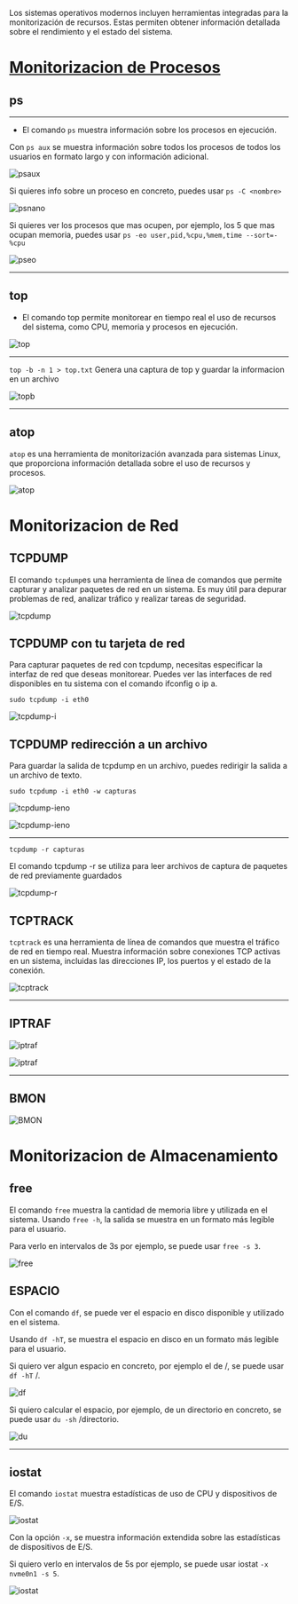 Los sistemas operativos modernos incluyen herramientas integradas para la monitorización de recursos. Estas permiten obtener información detallada sobre el rendimiento y el estado del sistema.


# <u>**Monitorizacion de Procesos**</u>

## **ps**


----

- El comando ``ps`` muestra información sobre los procesos en ejecución.

Con ``ps aux`` se muestra información sobre todos los procesos de todos los usuarios en formato largo y con información adicional.

![psaux](/img/psaux.png)


Si quieres info sobre un proceso en concreto, puedes usar `` ps -C <nombre> ``


![psnano](/img/psnano.png)


Si quieres ver los procesos que mas ocupen, por ejemplo, los 5 que mas ocupan memoria, puedes usar ``ps -eo user,pid,%cpu,%mem,time --sort=-%cpu``

![pseo](/img/5procesosquemasconsumen.png)

---

## **top**

- El comando top permite monitorear en tiempo real el uso de recursos del sistema, como CPU, memoria y procesos en ejecución.

![top](/img/top.png)


---

``top -b -n 1 > top.txt``   Genera una captura de top y guardar la informacion en un archivo

![topb](/img/topb.png)

---


## **atop**

``atop`` es una herramienta de monitorización avanzada para sistemas Linux, que proporciona información detallada sobre el uso de recursos y procesos.

![atop](/img/atop.png)




# **Monitorizacion de Red**

## TCPDUMP


El comando ``tcpdump``es una herramienta de línea de comandos que permite capturar y analizar paquetes de red en un sistema. Es muy útil para depurar problemas de red, analizar tráfico y realizar tareas de seguridad.


![tcpdump](/img/tcpdump.png)



## TCPDUMP con tu tarjeta de red

Para capturar paquetes de red con tcpdump, necesitas especificar la interfaz de red que deseas monitorear. Puedes ver las interfaces de red disponibles en tu sistema con el comando ifconfig o ip a.


``sudo tcpdump -i eth0``

![tcpdump-i](/img/tcmpdump-i.png)


## TCPDUMP redirección a un archivo

Para guardar la salida de tcpdump en un archivo, puedes redirigir la salida a un archivo de texto.


``sudo tcpdump -i eth0 -w capturas``

![tcpdump-ieno](/img/capturapaquetesopenweb.png)

![tcpdump-ieno](/img/paquetesopenwebinar.png)

---

``tcpdump -r capturas ``

El comando tcpdump -r se utiliza para leer archivos de captura de paquetes de red previamente guardados


![tcpdump-r](/img/tcpcapturas.png)




## TCPTRACK


``tcptrack`` es una herramienta de línea de comandos que muestra el tráfico de red en tiempo real. Muestra información sobre conexiones TCP activas en un sistema, incluidas las direcciones IP, los puertos y el estado de la conexión.

![tcptrack](img/tcptracken1.png)

---

## IPTRAF

![iptraf](/img/iptraf.png)


![iptraf](/img/iptrafresultado.png)

---

## BMON

![BMON](/img/bmon.png)



# **Monitorizacion de Almacenamiento**

## free

El comando ``free`` muestra la cantidad de memoria libre y utilizada en el sistema. Usando ``free -h``, la salida se muestra en un formato más legible para el usuario.

Para verlo en intervalos de 3s por ejemplo, se puede usar ``free -s 3``.


![free](/img/freememoriaRAM.png)

 ## ESPACIO

Con el comando ``df``, se puede ver el espacio en disco disponible y utilizado en el sistema.

Usando ``df -hT``, se muestra el espacio en disco en un formato más legible para el usuario.

Si quiero ver algun espacio en concreto, por ejemplo el de /, se puede usar ``df -hT`` /.


![df](/img/df-htamañodiscos.png)


Si quiero calcular el espacio, por ejemplo, de un directorio en concreto, se puede usar ``du -sh`` /directorio.


![du](/img/du-hs.png)

--- 

## iostat

El comando ``iostat`` muestra estadísticas de uso de CPU y dispositivos de E/S.

![iostat](/img/iostatnombredisco.png)



Con la opción ``-x``, se muestra información extendida sobre las estadísticas de dispositivos de E/S.

Si quiero verlo en intervalos de 5s por ejemplo, se puede usar iostat ``-x nvme0n1 -s 5``.

![iostat](/img/iostat-x.png)





